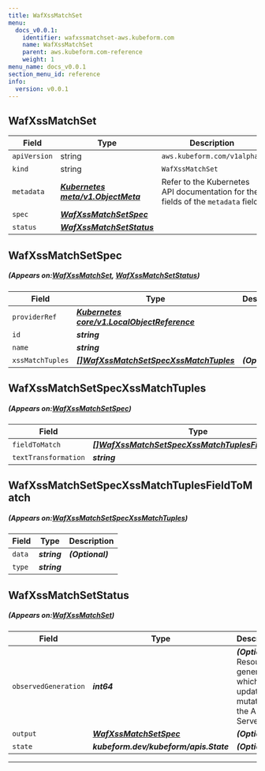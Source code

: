 ```yaml
---
title: WafXssMatchSet
menu:
  docs_v0.0.1:
    identifier: wafxssmatchset-aws.kubeform.com
    name: WafXssMatchSet
    parent: aws.kubeform.com-reference
    weight: 1
menu_name: docs_v0.0.1
section_menu_id: reference
info:
  version: v0.0.1
---
```


## WafXssMatchSet
| Field | Type | Description |
| ------ | ----- | ----------- |
| `apiVersion` | string | `aws.kubeform.com/v1alpha1` |
|    `kind` | string | `WafXssMatchSet` |
| `metadata` | ***[Kubernetes meta/v1.ObjectMeta](https://kubernetes.io/docs/reference/generated/kubernetes-api/v1.13/#objectmeta-v1-meta)***|Refer to the Kubernetes API documentation for the fields of the `metadata` field.|
| `spec` | ***[WafXssMatchSetSpec](#WafXssMatchSetSpec)***||
| `status` | ***[WafXssMatchSetStatus](#WafXssMatchSetStatus)***||
## WafXssMatchSetSpec
##### (Appears on:[WafXssMatchSet](#WafXssMatchSet), [WafXssMatchSetStatus](#WafXssMatchSetStatus))
| Field | Type | Description |
| ------ | ----- | ----------- |
| `providerRef` | ***[Kubernetes core/v1.LocalObjectReference](https://kubernetes.io/docs/reference/generated/kubernetes-api/v1.13/#localobjectreference-v1-core)***||
| `id` | ***string***||
| `name` | ***string***||
| `xssMatchTuples` | ***[[]WafXssMatchSetSpecXssMatchTuples](#WafXssMatchSetSpecXssMatchTuples)***| ***(Optional)*** |
## WafXssMatchSetSpecXssMatchTuples
##### (Appears on:[WafXssMatchSetSpec](#WafXssMatchSetSpec))
| Field | Type | Description |
| ------ | ----- | ----------- |
| `fieldToMatch` | ***[[]WafXssMatchSetSpecXssMatchTuplesFieldToMatch](#WafXssMatchSetSpecXssMatchTuplesFieldToMatch)***||
| `textTransformation` | ***string***||
## WafXssMatchSetSpecXssMatchTuplesFieldToMatch
##### (Appears on:[WafXssMatchSetSpecXssMatchTuples](#WafXssMatchSetSpecXssMatchTuples))
| Field | Type | Description |
| ------ | ----- | ----------- |
| `data` | ***string***| ***(Optional)*** |
| `type` | ***string***||
## WafXssMatchSetStatus
##### (Appears on:[WafXssMatchSet](#WafXssMatchSet))
| Field | Type | Description |
| ------ | ----- | ----------- |
| `observedGeneration` | ***int64***| ***(Optional)*** Resource generation, which is updated on mutation by the API Server.|
| `output` | ***[WafXssMatchSetSpec](#WafXssMatchSetSpec)***| ***(Optional)*** |
| `state` | ***kubeform.dev/kubeform/apis.State***| ***(Optional)*** |
---
